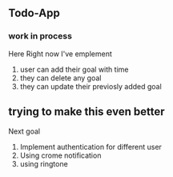 

## Todo-App
### work in process
Here Right now I've emplement 
1. user can add their goal with time
2. they can delete any goal
3. they can update their previosly added goal
## trying to make this even better
Next goal 
 1. Implement authentication for different user
 2. Using crome notification 
 3. using ringtone


